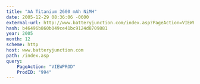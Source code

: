 ```yaml
---
title: "AA Titanium 2600 mAh NiMH"
date: 2005-12-29 08:36:06 -0600
external-url: http://www.batteryjunction.com/index.asp?PageAction=VIEWPROD&ProdID=994
hash: b46496b860b049ce41bc9124d8709881
year: 2005
month: 12
scheme: http
host: www.batteryjunction.com
path: /index.asp
query:
    PageAction: "VIEWPROD"
    ProdID: "994"
---
```



